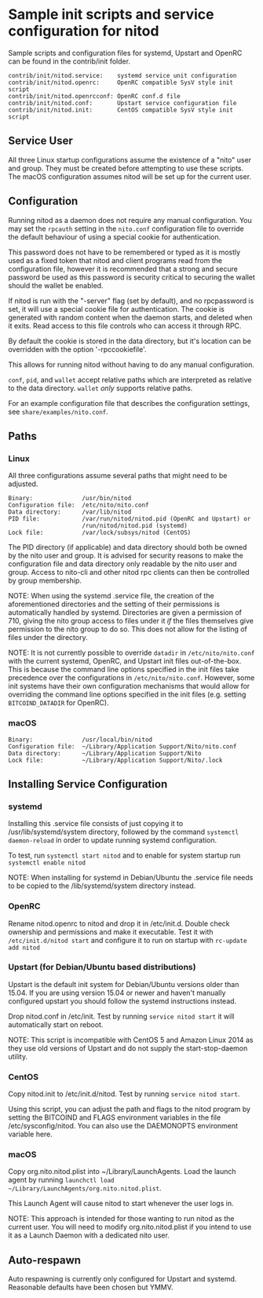 Sample init scripts and service configuration for nitod
==========================================================

Sample scripts and configuration files for systemd, Upstart and OpenRC
can be found in the contrib/init folder.

    contrib/init/nitod.service:    systemd service unit configuration
    contrib/init/nitod.openrc:     OpenRC compatible SysV style init script
    contrib/init/nitod.openrcconf: OpenRC conf.d file
    contrib/init/nitod.conf:       Upstart service configuration file
    contrib/init/nitod.init:       CentOS compatible SysV style init script

Service User
---------------------------------

All three Linux startup configurations assume the existence of a "nito" user
and group.  They must be created before attempting to use these scripts.
The macOS configuration assumes nitod will be set up for the current user.

Configuration
---------------------------------

Running nitod as a daemon does not require any manual configuration. You may
set the `rpcauth` setting in the `nito.conf` configuration file to override
the default behaviour of using a special cookie for authentication.

This password does not have to be remembered or typed as it is mostly used
as a fixed token that nitod and client programs read from the configuration
file, however it is recommended that a strong and secure password be used
as this password is security critical to securing the wallet should the
wallet be enabled.

If nitod is run with the "-server" flag (set by default), and no rpcpassword is set,
it will use a special cookie file for authentication. The cookie is generated with random
content when the daemon starts, and deleted when it exits. Read access to this file
controls who can access it through RPC.

By default the cookie is stored in the data directory, but it's location can be overridden
with the option '-rpccookiefile'.

This allows for running nitod without having to do any manual configuration.

`conf`, `pid`, and `wallet` accept relative paths which are interpreted as
relative to the data directory. `wallet` *only* supports relative paths.

For an example configuration file that describes the configuration settings,
see `share/examples/nito.conf`.

Paths
---------------------------------

### Linux

All three configurations assume several paths that might need to be adjusted.

    Binary:              /usr/bin/nitod
    Configuration file:  /etc/nito/nito.conf
    Data directory:      /var/lib/nitod
    PID file:            /var/run/nitod/nitod.pid (OpenRC and Upstart) or
                         /run/nitod/nitod.pid (systemd)
    Lock file:           /var/lock/subsys/nitod (CentOS)

The PID directory (if applicable) and data directory should both be owned by the
nito user and group. It is advised for security reasons to make the
configuration file and data directory only readable by the nito user and
group. Access to nito-cli and other nitod rpc clients can then be
controlled by group membership.

NOTE: When using the systemd .service file, the creation of the aforementioned
directories and the setting of their permissions is automatically handled by
systemd. Directories are given a permission of 710, giving the nito group
access to files under it _if_ the files themselves give permission to the
nito group to do so. This does not allow
for the listing of files under the directory.

NOTE: It is not currently possible to override `datadir` in
`/etc/nito/nito.conf` with the current systemd, OpenRC, and Upstart init
files out-of-the-box. This is because the command line options specified in the
init files take precedence over the configurations in
`/etc/nito/nito.conf`. However, some init systems have their own
configuration mechanisms that would allow for overriding the command line
options specified in the init files (e.g. setting `BITCOIND_DATADIR` for
OpenRC).

### macOS

    Binary:              /usr/local/bin/nitod
    Configuration file:  ~/Library/Application Support/Nito/nito.conf
    Data directory:      ~/Library/Application Support/Nito
    Lock file:           ~/Library/Application Support/Nito/.lock

Installing Service Configuration
-----------------------------------

### systemd

Installing this .service file consists of just copying it to
/usr/lib/systemd/system directory, followed by the command
`systemctl daemon-reload` in order to update running systemd configuration.

To test, run `systemctl start nitod` and to enable for system startup run
`systemctl enable nitod`

NOTE: When installing for systemd in Debian/Ubuntu the .service file needs to be copied to the /lib/systemd/system directory instead.

### OpenRC

Rename nitod.openrc to nitod and drop it in /etc/init.d.  Double
check ownership and permissions and make it executable.  Test it with
`/etc/init.d/nitod start` and configure it to run on startup with
`rc-update add nitod`

### Upstart (for Debian/Ubuntu based distributions)

Upstart is the default init system for Debian/Ubuntu versions older than 15.04. If you are using version 15.04 or newer and haven't manually configured upstart you should follow the systemd instructions instead.

Drop nitod.conf in /etc/init.  Test by running `service nitod start`
it will automatically start on reboot.

NOTE: This script is incompatible with CentOS 5 and Amazon Linux 2014 as they
use old versions of Upstart and do not supply the start-stop-daemon utility.

### CentOS

Copy nitod.init to /etc/init.d/nitod. Test by running `service nitod start`.

Using this script, you can adjust the path and flags to the nitod program by
setting the BITCOIND and FLAGS environment variables in the file
/etc/sysconfig/nitod. You can also use the DAEMONOPTS environment variable here.

### macOS

Copy org.nito.nitod.plist into ~/Library/LaunchAgents. Load the launch agent by
running `launchctl load ~/Library/LaunchAgents/org.nito.nitod.plist`.

This Launch Agent will cause nitod to start whenever the user logs in.

NOTE: This approach is intended for those wanting to run nitod as the current user.
You will need to modify org.nito.nitod.plist if you intend to use it as a
Launch Daemon with a dedicated nito user.

Auto-respawn
-----------------------------------

Auto respawning is currently only configured for Upstart and systemd.
Reasonable defaults have been chosen but YMMV.
